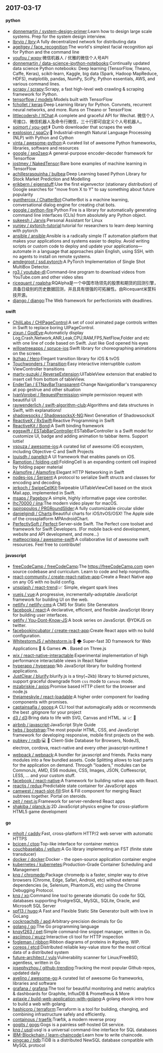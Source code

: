 ## 2017-03-17

#### python
* [donnemartin / system-design-primer](https://github.com/donnemartin/system-design-primer):Learn how to design large scale systems. Prep for the system design interview.
* [lbryio / lbry](https://github.com/lbryio/lbry):A fully decentralized network for distributing data
* [ageitgey / face_recognition](https://github.com/ageitgey/face_recognition):The world's simplest facial recognition api for Python and the command line
* [youfou / wxpy](https://github.com/youfou/wxpy):微信机器人 / 优雅的微信个人号API
* [donnemartin / data-science-ipython-notebooks](https://github.com/donnemartin/data-science-ipython-notebooks):Continually updated data science Python notebooks: Deep learning (TensorFlow, Theano, Caffe, Keras), scikit-learn, Kaggle, big data (Spark, Hadoop MapReduce, HDFS), matplotlib, pandas, NumPy, SciPy, Python essentials, AWS, and various command lines.
* [scrapy / scrapy](https://github.com/scrapy/scrapy):Scrapy, a fast high-level web crawling & scraping framework for Python.
* [tensorflow / models](https://github.com/tensorflow/models):Models built with TensorFlow
* [fchollet / keras](https://github.com/fchollet/keras):Deep Learning library for Python. Convnets, recurrent neural networks, and more. Runs on Theano or TensorFlow.
* [littlecodersh / ItChat](https://github.com/littlecodersh/ItChat):A complete and graceful API for Wechat. 微信个人号接口、微信机器人及命令行微信，三十行即可自定义个人号机器人。
* [soimort / you-get](https://github.com/soimort/you-get):⏬ Dumb downloader that scrapes the web
* [explosion / spaCy](https://github.com/explosion/spaCy):💫 Industrial-strength Natural Language Processing (NLP) with Python and Cython
* [vinta / awesome-python](https://github.com/vinta/awesome-python):A curated list of awesome Python frameworks, libraries, software and resources
* [google / seq2seq](https://github.com/google/seq2seq):A general-purpose encoder-decoder framework for Tensorflow
* [jostmey / NakedTensor](https://github.com/jostmey/NakedTensor):Bare bone examples of machine learning in TensorFlow
* [achillesrasquinha / bulbea](https://github.com/achillesrasquinha/bulbea):Deep Learning based Python Library for Stock Market Prediction and Modelling
* [erikbern / eigenstuff](https://github.com/erikbern/eigenstuff):Use the first eigenvector (stationary distribution) of Google searches for "move from X to Y" to say something about future popularity
* [gunthercox / ChatterBot](https://github.com/gunthercox/ChatterBot):ChatterBot is a machine learning, conversational dialog engine for creating chat bots.
* [google / python-fire](https://github.com/google/python-fire):Python Fire is a library for automatically generating command line interfaces (CLIs) from absolutely any Python object.
* [sukeesh / Jarvis](https://github.com/sukeesh/Jarvis):Personal Assistant for Linux
* [yunjey / pytorch-tutorial](https://github.com/yunjey/pytorch-tutorial):tutorial for researchers to learn deep learning with pytorch
* [ansible / ansible](https://github.com/ansible/ansible):Ansible is a radically simple IT automation platform that makes your applications and systems easier to deploy. Avoid writing scripts or custom code to deploy and update your applications— automate in a language that approaches plain English, using SSH, with no agents to install on remote systems.
* [amdegroot / ssd.pytorch](https://github.com/amdegroot/ssd.pytorch):A PyTorch Implementation of Single Shot MultiBox Detector.
* [rg3 / youtube-dl](https://github.com/rg3/youtube-dl):Command-line program to download videos from YouTube.com and other video sites
* [ricequant / rqalpha](https://github.com/ricequant/rqalpha):RQAlpha是一个中国市场领先的股票和期货的回测引擎，具备日级别的历史数据回测，并且具有很强的可拓展性。由Ricequant米筐科技开源。
* [django / django](https://github.com/django/django):The Web framework for perfectionists with deadlines.

#### swift
* [ChiliLabs / CHIPageControl](https://github.com/ChiliLabs/CHIPageControl):A set of cool animated page controls written in Swift to replace boring UIPageControl.
* [zixun / GodEye](https://github.com/zixun/GodEye):Automaticly display Log,Crash,Network,ANR,Leak,CPU,RAM,FPS,NetFlow,Folder and etc with one line of code based on Swift. Just like God opened his eyes
* [willowtreeapps / spruce-ios](https://github.com/willowtreeapps/spruce-ios):Swift library for choreographing animations on the screen.
* [lkzhao / Hero](https://github.com/lkzhao/Hero):Elegant transition library for iOS & tvOS
* [Touchwonders / Transition](https://github.com/Touchwonders/Transition):Easy interactive interruptible custom ViewController transitions
* [marty-suzuki / ReverseExtension](https://github.com/marty-suzuki/ReverseExtension):UITableView extension that enabled to insert cell from bottom of tableView.
* [EnderTan / ETNavBarTransparent](https://github.com/EnderTan/ETNavBarTransparent):Change NavigationBar's transparency at pop gestrue and other situation
* [IvanVorobei / RequestPermission](https://github.com/IvanVorobei/RequestPermission):simple permission request with beautiful UI
* [raywenderlich / swift-algorithm-club](https://github.com/raywenderlich/swift-algorithm-club):Algorithms and data structures in Swift, with explanations!
* [shadowsocks / ShadowsocksX-NG](https://github.com/shadowsocks/ShadowsocksX-NG):Next Generation of ShadowsocksX
* [ReactiveX / RxSwift](https://github.com/ReactiveX/RxSwift):Reactive Programming in Swift
* [ReactiveKit / Bond](https://github.com/ReactiveKit/Bond):A Swift binding framework
* [eggswift / ESTabBarController](https://github.com/eggswift/ESTabBarController):ESTabBarController is a Swift model for customize UI, badge and adding animation to tabbar items. Support lottie!
* [vsouza / awesome-ios](https://github.com/vsouza/awesome-ios):A curated list of awesome iOS ecosystem, including Objective-C and Swift Projects
* [louisdh / panelkit](https://github.com/louisdh/panelkit):A UI framework that enables panels on iOS.
* [Ramotion / folding-cell](https://github.com/Ramotion/folding-cell):FoldingCell is an expanding content cell inspired by folding paper material
* [Alamofire / Alamofire](https://github.com/Alamofire/Alamofire):Elegant HTTP Networking in Swift
* [nodes-ios / Serpent](https://github.com/nodes-ios/Serpent):A protocol to serialize Swift structs and classes for encoding and decoding.
* [jerkoch / SwipeCellKit](https://github.com/jerkoch/SwipeCellKit):Swipeable UITableViewCell based on the stock Mail.app, implemented in Swift.
* [msaps / Pageboy](https://github.com/msaps/Pageboy):A simple, highly informative page view controller.
* [lhc70000 / iina](https://github.com/lhc70000/iina):The modern video player for macOS.
* [ispiropoulos / PRGRoundSlider](https://github.com/ispiropoulos/PRGRoundSlider):A fully customizable circular slider
* [danielgindi / Charts](https://github.com/danielgindi/Charts):Beautiful charts for iOS/tvOS/OSX! The Apple side of the crossplatform MPAndroidChart.
* [PerfectlySoft / Perfect](https://github.com/PerfectlySoft/Perfect):Server-side Swift. The Perfect core toolset and framework for Swift Developers. (For mobile back-end development, website and API development, and more…)
* [matteocrippa / awesome-swift](https://github.com/matteocrippa/awesome-swift):A collaborative list of awesome swift resources. Feel free to contribute!

#### javascript
* [freeCodeCamp / freeCodeCamp](https://github.com/freeCodeCamp/freeCodeCamp):The https://freeCodeCamp.com open source codebase and curriculum. Learn to code and help nonprofits.
* [react-community / create-react-native-app](https://github.com/react-community/create-react-native-app):Create a React Native app on any OS with no build config.
* [unsplash / react-trend](https://github.com/unsplash/react-trend):📈 Simple, elegant spark lines
* [vuejs / vue](https://github.com/vuejs/vue):A progressive, incrementally-adoptable JavaScript framework for building UI on the web.
* [netlify / netlify-cms](https://github.com/netlify/netlify-cms):A CMS for Static Site Generators
* [facebook / react](https://github.com/facebook/react):A declarative, efficient, and flexible JavaScript library for building user interfaces.
* [getify / You-Dont-Know-JS](https://github.com/getify/You-Dont-Know-JS):A book series on JavaScript. @YDKJS on twitter.
* [facebookincubator / create-react-app](https://github.com/facebookincubator/create-react-app):Create React apps with no build configuration.
* [WhitestormJS / whitestorm.js](https://github.com/WhitestormJS/whitestorm.js):🚀 🌪 Super-fast 3D framework for Web Applications 🥇 & Games 🎮 . Based on Three.js
* [wix / react-native-interactable](https://github.com/wix/react-native-interactable):Experimental implementation of high performance interactable views in React Native
* [hyperapp / hyperapp](https://github.com/hyperapp/hyperapp):1kb JavaScript library for building frontend applications.
* [JustClear / blurify](https://github.com/JustClear/blurify):blurify.js is a tiny(~2kb) library to blurred pictures, support graceful downgrade from `css` mode to `canvas` mode.
* [mzabriskie / axios](https://github.com/mzabriskie/axios):Promise based HTTP client for the browser and node.js
* [thejameskyle / react-loadable](https://github.com/thejameskyle/react-loadable):A higher order component for loading components with promises.
* [captainsafia / goops](https://github.com/captainsafia/goops):A CLI tool that automagically adds or recommends the best .gitignore for your project
* [d3 / d3](https://github.com/d3/d3):Bring data to life with SVG, Canvas and HTML. 📊 📈 🎉
* [airbnb / javascript](https://github.com/airbnb/javascript):JavaScript Style Guide
* [twbs / bootstrap](https://github.com/twbs/bootstrap):The most popular HTML, CSS, and JavaScript framework for developing responsive, mobile first projects on the web.
* [pubkey / rxdb](https://github.com/pubkey/rxdb):💻 📱 Client-Side Database for Browsers, NodeJS, electron, cordova, react-native and every other javascript-runtime ❗️
* [webpack / webpack](https://github.com/webpack/webpack):A bundler for javascript and friends. Packs many modules into a few bundled assets. Code Splitting allows to load parts for the application on demand. Through "loaders," modules can be CommonJs, AMD, ES6 modules, CSS, Images, JSON, Coffeescript, LESS, ... and your custom stuff.
* [facebook / react-native](https://github.com/facebook/react-native):A framework for building native apps with React.
* [reactjs / redux](https://github.com/reactjs/redux):Predictable state container for JavaScript apps
* [camwest / react-slot-fill](https://github.com/camwest/react-slot-fill):Slot & Fill component for merging React subtrees together. Portal on steroids.
* [zeit / next.js](https://github.com/zeit/next.js):Framework for server-rendered React apps
* [shakiba / planck.js](https://github.com/shakiba/planck.js):2D JavaScript physics engine for cross-platform HTML5 game development

#### go
* [mholt / caddy](https://github.com/mholt/caddy):Fast, cross-platform HTTP/2 web server with automatic HTTPS
* [bcicen / ctop](https://github.com/bcicen/ctop):Top-like interface for container metrics
* [couchbaselabs / vellum](https://github.com/couchbaselabs/vellum):A Go library implementing an FST (finite state transducer)
* [docker / docker](https://github.com/docker/docker):Docker - the open-source application container engine
* [kubernetes / kubernetes](https://github.com/kubernetes/kubernetes):Production-Grade Container Scheduling and Management
* [knq / chromedp](https://github.com/knq/chromedp):Package chromedp is a faster, simpler way to drive browsers (Chrome, Edge, Safari, Android, etc) without external dependencies (ie, Selenium, PhantomJS, etc) using the Chrome Debugging Protocol.
* [knq / xo](https://github.com/knq/xo):Command line tool to generate idiomatic Go code for SQL databases supporting PostgreSQL, MySQL, SQLite, Oracle, and Microsoft SQL Server
* [spf13 / hugo](https://github.com/spf13/hugo):A Fast and Flexible Static Site Generator built with love in GoLang
* [cockroachdb / apd](https://github.com/cockroachdb/apd):Arbitrary-precision decimals for Go
* [golang / go](https://github.com/golang/go):The Go programming language
* [knqyf263 / pet](https://github.com/knqyf263/pet):Simple command-line snippet manager, written in Go.
* [asciimoo / wuzz](https://github.com/asciimoo/wuzz):Interactive cli tool for HTTP inspection
* [fogleman / ribbon](https://github.com/fogleman/ribbon):Ribbon diagrams of proteins in #golang. WIP.
* [coreos / etcd](https://github.com/coreos/etcd):Distributed reliable key-value store for the most critical data of a distributed system
* [future-architect / vuls](https://github.com/future-architect/vuls):Vulnerability scanner for Linux/FreeBSD, agentless, written in Go
* [josephyzhou / github-trending](https://github.com/josephyzhou/github-trending):Tracking the most popular Github repos, updated daily
* [avelino / awesome-go](https://github.com/avelino/awesome-go):A curated list of awesome Go frameworks, libraries and software
* [grafana / grafana](https://github.com/grafana/grafana):The tool for beautiful monitoring and metric analytics & dashboards for Graphite, InfluxDB & Prometheus & More
* [astaxie / build-web-application-with-golang](https://github.com/astaxie/build-web-application-with-golang):A golang ebook intro how to build a web with golang
* [hashicorp / terraform](https://github.com/hashicorp/terraform):Terraform is a tool for building, changing, and combining infrastructure safely and efficiently.
* [containous / traefik](https://github.com/containous/traefik):Træfɪk, a modern reverse proxy
* [gogits / gogs](https://github.com/gogits/gogs):Gogs is a painless self-hosted Git service.
* [knq / usql](https://github.com/knq/usql):usql is a universal command-line interface for SQL databases
* [IBM-Blockchain / learn-chaincode](https://github.com/IBM-Blockchain/learn-chaincode):Learn how to write chaincode.
* [pingcap / tidb](https://github.com/pingcap/tidb):TiDB is a distributed NewSQL database compatible with MySQL protocol
